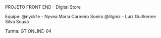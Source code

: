 PROJETO FRONT END - Digital Store

Equipe:
@nyck1e - Nyvea Maria Carneiro Soeiro
@lilgmz - Luiz Guilherme Silva Sousa

Turma: GT ONLINE-04
